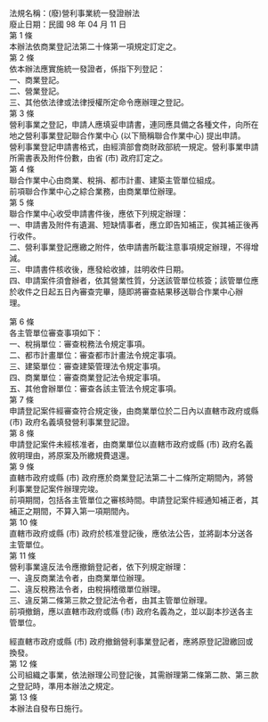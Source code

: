 法規名稱：(廢)營利事業統一發證辦法  
廢止日期：民國 98 年 04 月 11 日  
第 1 條  
本辦法依商業登記法第二十條第一項規定訂定之。  
第 2 條  
依本辦法應實施統一發證者，係指下列登記：  
一、商業登記。  
二、營業登記。  
三、其他依法律或法律授權所定命令應辦理之登記。  
第 3 條  
營利事業之登記，申請人應填妥申請書，連同應具備之各種文件，向所在  
地之營利事業登記聯合作業中心 (以下簡稱聯合作業中心) 提出申請。  
營利事業登記申請書格式，由經濟部會商財政部統一規定。營利事業申請  
所需書表及附件份數，由省 (市) 政府訂定之。  
第 4 條  
聯合作業中心由商業、稅捐、都市計畫、建築主管單位組成。  
前項聯合作業中心之綜合業務，由商業單位辦理。  
第 5 條  
聯合作業中心收受申請書件後，應依下列規定辦理：  
一、申請書及附件有遺漏、短缺情事者，應立即告知補正，俟其補正後再  
行收件。  
二、營利事業登記應繳之附件，依申請書所載注意事項規定辦理，不得增  
減。  
三、申請書件核收後，應發給收據，註明收件日期。  
四、申請案件須會辦者，依其營業性質，分送該管單位核簽；該管單位應  
於收件之日起五日內審查完畢，隨即將審查結果移送聯合作業中心辦  
理。  


第 6 條  
各主管單位審查事項如下：  
一、稅捐單位：審查稅務法令規定事項。  
二、都市計畫單位：審查都市計畫法令規定事項。  
三、建築單位：審查建築管理法令規定事項。  
四、商業單位：審查商業登記法令規定事項。  
五、其他會辦單位：審查各該主管法令規定事項。  
第 7 條  
申請登記案件經審查符合規定後，由商業單位於二日內以直轄市政府或縣  
(市) 政府名義填發營利事業登記證。  
第 8 條  
申請登記案件未經核准者，由商業單位以直轄市政府或縣 (市) 政府名義  
敘明理由，將原案及所繳規費退還。  
第 9 條  
直轄市政府或縣 (市) 政府應於商業登記法第二十二條所定期間內，將營  
利事業登記案件辦理完竣。  
前項期間，包括各主管單位之審核時間。申請登記案件經通知補正者，其  
補正之期間，不算入第一項期間內。  
第 10 條  
直轄市政府或縣 (市) 政府於核准登記後，應依法公告，並將副本分送各  
主管單位。  
第 11 條  
營利事業違反法令應撤銷登記者，依下列規定辦理：  
一、違反商業法令者，由商業單位辦理。  
二、違反稅務法令者，由稅捐稽徵單位辦理。  
三、違反第二條第三款之登記法令者，由其主管單位辦理。  
前項撤銷，應以直轄市政府或縣 (市) 政府名義為之，並以副本抄送各主  
管單位。  


經直轄市政府或縣 (市) 政府撤銷營利事業登記者，應將原登記證繳回或  
換發。  
第 12 條  
公司組織之事業，依法辦理公司登記後，其需辦理第二條第二款、第三款  
之登記時，準用本辦法之規定。  
第 13 條  
本辦法自發布日施行。  


